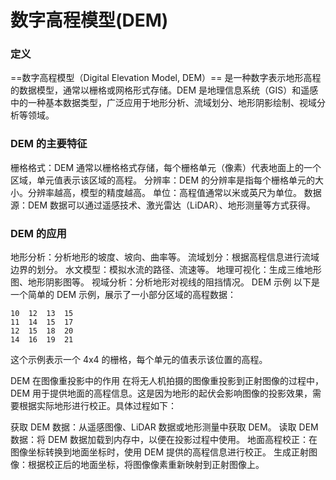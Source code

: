 
# 数字高程模型(DEM)

### 定义
==数字高程模型（Digital Elevation Model, DEM）== 是一种数字表示地形高程的数据模型，通常以栅格或网格形式存储。DEM 是地理信息系统（GIS）和遥感中的一种基本数据类型，广泛应用于地形分析、流域划分、地形阴影绘制、视域分析等领域。

### DEM 的主要特征
栅格格式：DEM 通常以栅格格式存储，每个栅格单元（像素）代表地面上的一个区域，单元值表示该区域的高程。
分辨率：DEM 的分辨率是指每个栅格单元的大小。分辨率越高，模型的精度越高。
单位：高程值通常以米或英尺为单位。
数据源：DEM 数据可以通过遥感技术、激光雷达（LiDAR）、地形测量等方式获得。
### DEM 的应用
地形分析：分析地形的坡度、坡向、曲率等。
流域划分：根据高程信息进行流域边界的划分。
水文模型：模拟水流的路径、流速等。
地理可视化：生成三维地形图、地形阴影图等。
视域分析：分析地形对视线的阻挡情况。
DEM 示例
以下是一个简单的 DEM 示例，展示了一小部分区域的高程数据：
```text
10  12  13  15
11  14  15  17
12  15  18  20
14  16  19  21
```
这个示例表示一个 4x4 的栅格，每个单元的值表示该位置的高程。

DEM 在图像重投影中的作用
在将无人机拍摄的图像重投影到正射图像的过程中，DEM 用于提供地面的高程信息。这是因为地形的起伏会影响图像的投影效果，需要根据实际地形进行校正。具体过程如下：

获取 DEM 数据：从遥感图像、LiDAR 数据或地形测量中获取 DEM。
读取 DEM 数据：将 DEM 数据加载到内存中，以便在投影过程中使用。
地面高程校正：在图像坐标转换到地面坐标时，使用 DEM 提供的高程信息进行校正。
生成正射图像：根据校正后的地面坐标，将图像像素重新映射到正射图像上。


